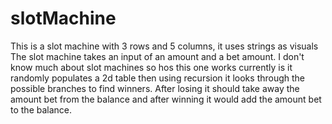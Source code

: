# slotMachine
This is a slot machine with 3 rows and 5 columns, it uses strings as visuals
The slot machine takes an input of an amount and a bet amount.
I don't know much about slot machines so hos this one works currently is it randomly populates a 2d table then using
recursion it looks through the possible branches to find winners. After losing it should take away the amount bet from
the balance and after winning it would add the amount bet to the balance.
